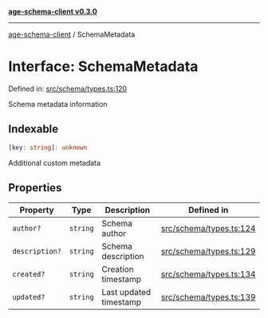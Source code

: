 [**age-schema-client v0.3.0**](../index.md)

***

[age-schema-client](/ageSchemaClient/api-generated/index.md) / SchemaMetadata

# Interface: SchemaMetadata

Defined in: [src/schema/types.ts:120](https://github.com/standardbeagle/ageSchemaClient/blob/main/src/schema/types.ts#L120)

Schema metadata information

## Indexable

```ts
[key: string]: unknown
```

Additional custom metadata

## Properties

| Property | Type | Description | Defined in |
| ------ | ------ | ------ | ------ |
| <a id="author"></a> `author?` | `string` | Schema author | [src/schema/types.ts:124](https://github.com/standardbeagle/ageSchemaClient/blob/main/src/schema/types.ts#L124) |
| <a id="description"></a> `description?` | `string` | Schema description | [src/schema/types.ts:129](https://github.com/standardbeagle/ageSchemaClient/blob/main/src/schema/types.ts#L129) |
| <a id="created"></a> `created?` | `string` | Creation timestamp | [src/schema/types.ts:134](https://github.com/standardbeagle/ageSchemaClient/blob/main/src/schema/types.ts#L134) |
| <a id="updated"></a> `updated?` | `string` | Last updated timestamp | [src/schema/types.ts:139](https://github.com/standardbeagle/ageSchemaClient/blob/main/src/schema/types.ts#L139) |
